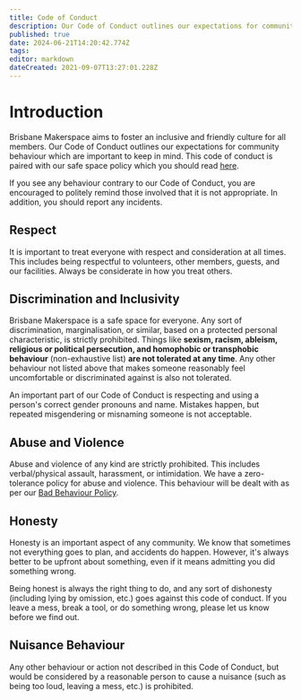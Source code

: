 ```yaml
---
title: Code of Conduct
description: Our Code of Conduct outlines our expectations for community behaviour.
published: true
date: 2024-06-21T14:20:42.774Z
tags: 
editor: markdown
dateCreated: 2021-09-07T13:27:01.228Z
---
```


# Introduction
Brisbane Makerspace aims to foster an inclusive and friendly culture for all members. Our Code of Conduct outlines our expectations for community behaviour which are important to keep in mind. This code of conduct is paired with our safe space policy which you should read [here](/bylaws/safespace).

If you see any behaviour contrary to our Code of Conduct, you are encouraged to politely remind those involved that it is not appropriate. In addition, you should report any incidents.

## Respect
It is important to treat everyone with respect and consideration at all times. This includes being respectful to volunteers, other members, guests, and our facilities. Always be considerate in how you treat others.

## Discrimination and Inclusivity
Brisbane Makerspace is a safe space for everyone. Any sort of discrimination, marginalisation, or similar, based on a protected personal characteristic, is strictly prohibited. Things like **sexism, racism, ableism, religious or political persecution, and homophobic or transphobic behaviour** (non-exhaustive list) **are not tolerated at any time**. Any other behaviour not listed above that makes someone reasonably feel uncomfortable or discriminated against is also not tolerated.

An important part of our Code of Conduct is respecting and using a person's correct gender pronouns and name. Mistakes happen, but repeated misgendering or misnaming someone is not acceptable. 

## Abuse and Violence
Abuse and violence of any kind are strictly prohibited. This includes verbal/physical assault, harassment, or intimidation. We have a zero-tolerance policy for abuse and violence. This behaviour will be dealt with as per our [Bad Behaviour Policy](/policies/bad-behaviour).

## Honesty
Honesty is an important aspect of any community. We know that sometimes not everything goes to plan, and accidents do happen. However, it's always better to be upfront about something, even if it means admitting you did something wrong.

Being honest is always the right thing to do, and any sort of dishonesty (including lying by omission, etc.) goes against this code of conduct. If you leave a mess, break a tool, or do something wrong, please let us know before we find out.

## Nuisance Behaviour
Any other behaviour or action not described in this Code of Conduct, but would be considered by a reasonable person to cause a nuisance (such as being too loud, leaving a mess, etc.) is prohibited.